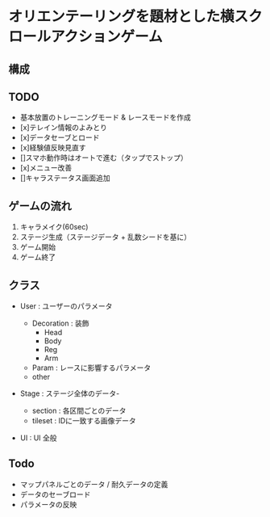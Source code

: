 # オリエンテーリングを題材とした横スクロールアクションゲーム
## 構成

## TODO
- 基本放置のトレーニングモード & レースモードを作成
- [x]テレイン情報のよみとり
- [x]データセーブとロード
- [x]経験値反映見直す
- []スマホ動作時はオートで進む（タップでストップ）
- [x]メニュー改善
- []キャラステータス画面追加


## ゲームの流れ
1. キャラメイク(60sec)
2. ステージ生成（ステージデータ + 乱数シードを基に）
3. ゲーム開始
4. ゲーム終了

## クラス
- User : ユーザーのパラメータ
    - Decoration : 装飾
        - Head
        - Body
        - Reg
        - Arm
    - Param : レースに影響するパラメータ
    - other


- Stage : ステージ全体のデータ- 
    - section : 各区間ごとのデータ
    - tileset : IDに一致する画像データ
- UI : UI 全般


## Todo
- マップパネルごとのデータ / 耐久データの定義
- データのセーブロード
- パラメータの反映






